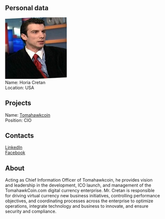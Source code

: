 ## Personal data
![horia_cretan photo](photo/horia_cretan.jpg)  
Name:    Horia Cretan  
Location: USA
## Projects 
Name: [Tomahawkcoin](../projects/tomahawkcoin.md)  
Position: CIO     
## Contacts
[LinkedIn](https://www.linkedin.com/in/horia-cretan-3772b44b/)   
[Facebook](https://www.facebook.com/horia.cretan)  
## About
Acting as Chief Information Officer of Tomahawkcoin, he provides vision and leadership in the development, ICO launch, and management of the TomahawkCoin.com digital currency enterprise. Mr. Cretan is responsible for driving virtual currency new business initiatives, controlling performance objectives, and coordinating processes across the enterprise to optimize operations, integrate technology and business to innovate, and ensure security and compliance.
